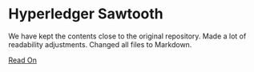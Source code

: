 # Hyperledger Sawtooth
We have kept the contents close to the original repository. Made a lot of readability adjustments.
Changed all files to Markdown.

[Read On](sawtooth_faq.md)